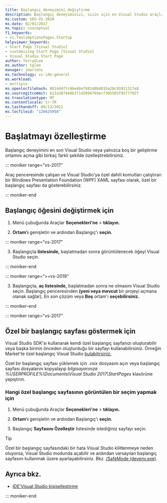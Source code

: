 ```yaml
---
title: Başlangıç deneyimini değiştirme
description: Başlangıç deneyiminizi, sizin için en Visual Studio araçlarla açacak şekilde özelleştirmeyi öğrenin.
ms.custom: SEO-VS-2020
ms.date: 02/01/2017
ms.topic: conceptual
f1_keywords:
- vs.ToolsOptionsPages.Startup
helpviewer_keywords:
- Start Page [Visual Studio]
- customizing Start Page [Visual Studio]
- Visual Studio Start Page
author: TerryGLee
ms.author: tglee
manager: jmartens
ms.technology: vs-ide-general
ms.workload:
- multiple
ms.openlocfilehash: 0814d4f7c9be48ef881d80d835a28c93921317e8
ms.sourcegitcommit: b12a38744db371d2894769ecf305585f9577792f
ms.translationtype: MT
ms.contentlocale: tr-TR
ms.lasthandoff: 09/13/2021
ms.locfileid: "126625958"
---
```

# <a name="customize-startup"></a>Başlatmayı özelleştirme

Başlangıç deneyimini en son Visual Studio veya yalnızca boş bir geliştirme ortamını açma gibi birkaç farklı şekilde özelleştirebilirsiniz.

::: moniker range="vs-2017"

Araç penceresinde çalışan ve Visual Studio'ya özel dahili komutları çalıştıran bir Windows Presentation Foundation (WPF) XAML sayfası olarak, özel bir başlangıç sayfası da gösterebilirsiniz.

::: moniker-end

## <a name="to-change-the-startup-item"></a>Başlangıç öğesini değiştirmek için

1. Menü çubuğunda Araçlar **Seçenekleri'ne**  >  **tıklayın.**

2. **Ortam'ı** genişletin ve ardından Başlangıç'ı **seçin.**

::: moniker range="vs-2017"

3. Başlangıçta **listesinde,** başlatmadan sonra görüntülenecek öğeyi Visual Studio seçin.

::: moniker-end

::: moniker range=">=vs-2019"

3. Başlangıçta, **aç listesinde,** başlatmadan sonra ne olmasını Visual Studio seçin. Başlangıç penceresinden **(yeni veya mevcut** bir projeyi açmana olanak sağlar), En son çözüm veya **Boş** ortam'ı **seçebilirsiniz.**

::: moniker-end

::: moniker range="vs-2017"

## <a name="to-show-a-custom-start-page"></a>Özel bir başlangıç sayfası göstermek için

Visual Studio [](../extensibility/creating-a-custom-start-page.md) SDK'sı kullanarak kendi özel başlangıç sayfanızı oluşturabilir veya başka birinin önceden oluşturduğu bir sayfayı kullanabilirsiniz. Örneğin Market'te özel başlangıç Visual Studio [bulabilirsiniz.](https://marketplace.visualstudio.com/search?target=VS&category=Tools&vsVersion=&subCategory=Start%20Pages&sortBy=Downloads)

Özel bir başlangıç sayfası yüklemek için *.vsix* dosyasını açın veya başlangıç sayfası dosyalarını kopyalayıp *bilgisayarınıza %USERPROFILE%\Documents\Visual Studio 2017\StartPages* klasörüne yapıştırın.

### <a name="to-select-which-custom-start-page-to-display"></a>Hangi özel başlangıç sayfasının görüntülen bir seçim yapmak için

1. Menü çubuğunda Araçlar **Seçenekleri'ne** > **tıklayın.**

1. **Ortam'ı** genişletin ve ardından Başlangıç'ı **seçin.**

1. Başlangıç **Sayfasını Özelleştir** listesinde istediğiniz sayfayı seçin.

> [!TIP]
> Özel bir başlangıç sayfasındaki bir hata Visual Studio kilitlenmeye neden oluyorsa, Visual Studio modunda açabilir ve ardından varsayılan başlangıç sayfasını kullanmak üzere ayarlayabilirsiniz. Bkz. [/SafeMode (devenv.exe)](../ide/reference/safemode-devenv-exe.md).

## <a name="see-also"></a>Ayrıca bkz.

- [IDE'Visual Studio kişiselleştirme](../ide/personalizing-the-visual-studio-ide.md)

::: moniker-end
